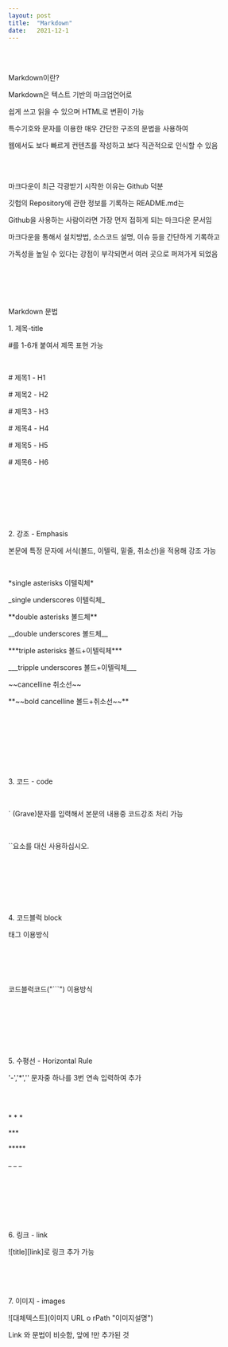 ```yaml
---
layout: post
title:  "Markdown"
date:   2021-12-1
---
```


<br><br>
<p class="intro">Markdown이란?<p>
<p class="gittext">Markdown은 텍스트 기반의 마크업언어로</p>
<p class="gittext">쉽게 쓰고 읽을 수 있으며 HTML로 변환이 가능</p>
<p class="gittext">특수기호와 문자를 이용한 매우 간단한 구조의 문법을 사용하여</p>
<p class="gittext">웹에서도 보다 빠르게 컨텐츠를 작성하고 보다 직관적으로 인식할 수 있음</p>
<br><br>
<p class="gittext">마크다운이 최근 각광받기 시작한 이유는 Github 덕분</p>
<p class="gittext">깃헙의 Repository에 관한 정보를 기록하는 README.md는</p>
<p class="gittext">Github을 사용하는 사람이라면 가장 먼저 접하게 되는 마크다운 문서임</p>
<p class="gittext">마크다운을 통해서 설치방법, 소스코드 설명, 이슈 등을 간단하게 기록하고</p>
<p class="gittext">가독성을 높일 수 있다는 강점이 부각되면서 여러 곳으로 퍼져가게 되었음</p>
<br><br><br><br>
<p class="intro">Markdown 문법<p>
<p class="list"><p class="listtitle">1. 제목-title</p></p> 
<p> </p>    
<p class="gittext">#를 1-6개 붙여서 제목 표현 가능</p>
<br>
<p class="gittext"># 제목1 - H1</p>
<p class="gittext"># 제목2 - H2</p>
<p class="gittext"># 제목3 - H3</p>
<p class="gittext"># 제목4 - H4</p>
<p class="gittext"># 제목5 - H5</p>
<p class="gittext"># 제목6 - H6</p>
<br>
<p class="picture"><img src="/assets/img/h.JPG" alt=""><p>
<br><br><br>
<p class="list"><p class="listtitle">2. 강조 - Emphasis</p></p> 
<p> </p>    
<p class="gittext">본문에 특정 문자에 서식(볼드, 이텔릭, 밑줄, 취소선)을 적용해 강조 가능</p>
<br>
<p class="gittext">*single asterisks 이텔릭체*</p>
<p class="gittext">_single underscores 이텔릭체_</p>
<p class="gittext">**double asterisks 볼드체**</p>
<p class="gittext">__double underscores 볼드체__</p>
<p class="gittext">***triple asterisks 볼드+이텔릭체***</p>
<p class="gittext">___tripple underscores 볼드+이텔릭체___</p>
<p class="gittext">~~cancelline 취소선~~</p>
<p class="gittext">**~~bold cancelline 볼드+취소선~~**</p>
<br><br>
<p class="picture"><img src="/assets/img/font.JPG" alt=""><p>
<br><br><br>
<p class="list"><p class="listtitle">3. 코드 - code</p></p> 
<p> </p> 
<br>
<p class="gittext">` (Grave)문자를 입력해서 본문의 내용중 코드강조 처리 가능</p>   
<br>
<p class="gittext">`<abbr>`요소를 대신 사용하십시오.</p>
<br>
<p class="picture"><img src="/assets/img/code.JPG" alt=""><p>
<br><br><br>
<p class="list"><p class="listtitle">4. 코드블럭 block</p></p>
<p> </p> 
<p class="gittext">태그 이용방식</p>   
<br>
<p class="picture"><img src="/assets/img/pre.JPG" alt=""><p>
<br>
<p class="gittext">코드블럭코드("```") 이용방식</p>   
<br>
<p class="picture"><img src="/assets/img/codeblock.JPG" alt=""><p>
<br><br><br>
<p class="list"><p class="listtitle">5. 수평선 - Horizontal Rule</p></p>
<p> </p>
<p class="gittext">'-','*','' 문자중 하나를 3번 연속 입력하여 추가</p>
<br><br>
<p class="gittext">* * *</p>
<p class="gittext">***</p>
<p class="gittext">*****</p>
<p class="gittext">_ _ _</p>
<br>
<p class="picture"><img src="/assets/img/hr.JPG" alt=""><p>
<br><br><br>
<p class="list"><p class="listtitle">6. 링크 - link</p></p>
<p> </p>
<p class="gittext">![title][link]로 링크 추가 가능</p>
<br><br><br>
<p class="list"><p class="listtitle">7. 이미지 - images</p></p>
<p> </p>
<p class="gittext">![대체텍스트](이미지 URL o rPath "이미지설명")</p>
<p class="gittext">Link 와 문법이 비슷함, 앞에 !만 추가된 것</p>
<br><br><br>
